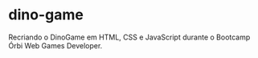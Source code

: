 # dino-game
 Recriando o DinoGame em HTML, CSS e JavaScript durante o Bootcamp  Órbi Web Games Developer.
